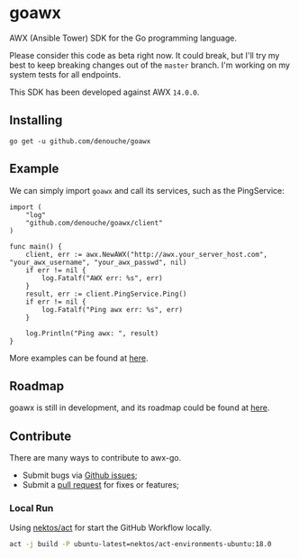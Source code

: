 # goawx

AWX (Ansible Tower) SDK for the Go programming language.

Please consider this code as beta right now. It could break, but I'll try my best to keep breaking changes out of the
`master` branch. I'm working on my system tests for all endpoints.

This SDK has been developed against AWX `14.0.0`.

## Installing

```
go get -u github.com/denouche/goawx
```

## Example

We can simply import `goawx` and call its services, such as the PingService:

```
import (
    "log"
    "github.com/denouche/goawx/client"
)

func main() {
    client, err := awx.NewAWX("http://awx.your_server_host.com", "your_awx_username", "your_awx_passwd", nil)
    if err != nil {
        log.Fatalf("AWX err: %s", err)
    }
    result, err := client.PingService.Ping()
    if err != nil {
        log.Fatalf("Ping awx err: %s", err)
    }

    log.Println("Ping awx: ", result)
}
```

More examples can be found at [here](https://github.com/denouche/goawx/tree/master/examples).

## Roadmap

goawx is still in development, and its roadmap could be found at [here](https://github.com/denouche/goawx/blob/master/ROADMAP.md).

## Contribute

There are many ways to contribute to awx-go.

* Submit bugs via [Github issues](https://github.com/denouche/goawx/issues);
* Submit a [pull request](https://github.com/denouche/goawx/pulls) for fixes or features;

### Local Run

Using [nektos/act](https://github.com/nektos/act) for start the GitHub Workflow locally.

```sh
act -j build -P ubuntu-latest=nektos/act-environments-ubuntu:18.0
```
